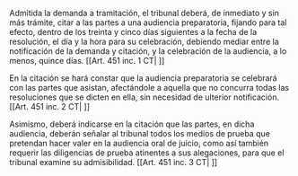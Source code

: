 Admitida la demanda a tramitación, el tribunal deberá, de inmediato y sin más trámite, citar a las partes a una audiencia preparatoria, fijando para tal efecto, dentro de los treinta y cinco días siguientes a la fecha de la resolución, el día y la hora para su celebración, debiendo mediar entre la notificación de la demanda y citación, y la celebración de la audiencia, a lo menos, quince días. [[Art. 451 inc. 1 CT| ]]

En la citación se hará constar que la audiencia preparatoria se celebrará con las partes que asistan, afectándole a aquella que no concurra todas las resoluciones que se dicten en ella, sin necesidad de ulterior notificación. [[Art. 451 inc. 2 CT| ]]

Asimismo, deberá indicarse en la citación que las partes, en dicha audiencia, deberán señalar al tribunal todos los medios de prueba que pretendan hacer valer en la audiencia oral de juicio, como así también requerir las diligencias de prueba atinentes a sus alegaciones, para que el tribunal examine su admisibilidad. [[Art. 451 inc. 3 CT| ]]